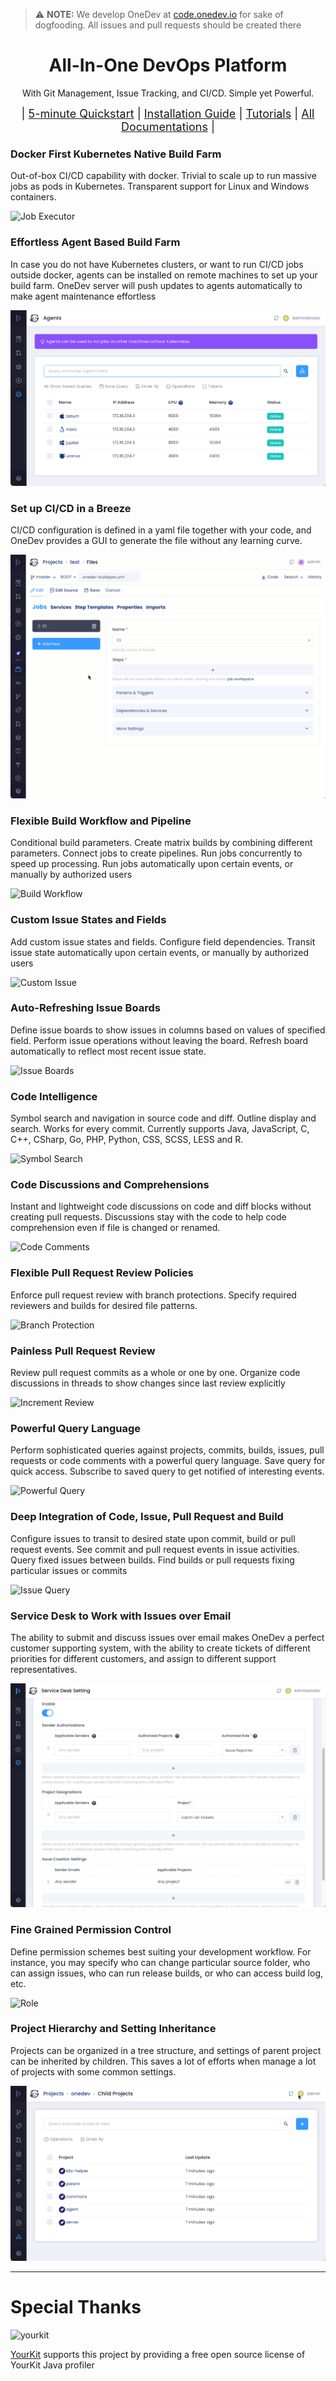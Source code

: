 > :warning: **NOTE:** We develop OneDev at <a href="https://code.onedev.io/projects/160">code.onedev.io</a> for sake of dogfooding. All issues and pull requests should be created there

<div align="center">
<h1>All-In-One DevOps Platform</h1>

With Git Management, Issue Tracking, and CI/CD. Simple yet Powerful.

<div style="font-size: 18px;">
| <a href="https://code.onedev.io/projects/162/blob/main/pages/quickstart.md">5-minute Quickstart</a> 
| <a href="https://code.onedev.io/projects/162/blob/main/pages/installation-guide.md">Installation Guide</a> 
| <a href="https://code.onedev.io/projects/162/blob/main/pages/tutorials.md">Tutorials</a>
| <a href="https://code.onedev.io/projects/162/blob">All Documentations</a> |
</div>

<p style="margin-bottom: 20px;">
</div>

### Docker First Kubernetes Native Build Farm

Out-of-box CI/CD capability with docker. Trivial to scale up to run massive jobs as pods in Kubernetes. Transparent support for Linux and Windows containers.

![Job Executor](doc/images/job-executor.png)

### Effortless Agent Based Build Farm

In case you do not have Kubernetes clusters, or want to run CI/CD jobs  outside docker, agents can be installed on remote machines to set up your build farm. OneDev server will push updates to agents automatically to make agent maintenance effortless

![agents.png](doc/images/agents.png)

### Set up CI/CD in a Breeze

CI/CD configuration is defined in a yaml file together with your code, and OneDev provides a GUI to generate the file without any learning curve.

![Cispec](doc/images/build-spec.gif)

### Flexible Build Workflow and Pipeline

Conditional build parameters. Create matrix builds by combining different parameters. Connect jobs to create pipelines. Run jobs concurrently to speed up processing. Run jobs automatically upon certain events, or manually by authorized users

![Build Workflow](doc/images/build-workflow.gif)

### Custom Issue States and Fields

Add custom issue states and fields. Configure field dependencies. Transit issue state automatically upon certain events, or manually by authorized users 

![Custom Issue](doc/images/custom-issue.gif)

### Auto-Refreshing Issue Boards

Define issue boards to show issues in columns based on values of specified field. Perform issue operations without leaving the board. Refresh board automatically to reflect most recent issue state.

![Issue Boards](doc/images/issue-boards.gif)

### Code Intelligence

Symbol search and navigation in source code and diff. Outline display and search. Works for every commit. Currently supports Java, JavaScript, C, C++, CSharp, Go, PHP, Python, CSS, SCSS, LESS and R. 

![Symbol Search](doc/images/symbol-search.gif)

### Code Discussions and Comprehensions

Instant and lightweight code discussions on code and diff blocks without creating pull requests. Discussions stay with the code to help code comprehension even if file is changed or renamed. 

![Code Comments](doc/images/code-comments.gif)

### Flexible Pull Request Review Policies

Enforce pull request review with branch protections. Specify required reviewers and builds for desired file patterns. 

![Branch Protection](doc/images/branch-protection.gif)

### Painless Pull Request Review

Review pull request commits as a whole or one by one. Organize code discussions in threads to show changes since last review explicitly

![Increment Review](doc/images/increment-review.gif)

### Powerful Query Language

Perform sophisticated queries against projects, commits, builds, issues, pull requests or code comments with a powerful query language. Save query for quick access. Subscribe to saved query to get notified of interesting events.

![Powerful Query](doc/images/powerful-query.gif)

### Deep Integration of Code, Issue, Pull Request and Build

Configure issues to transit to desired state upon commit, build or pull request events. See commit and pull request events in issue activities. Query fixed issues between builds. Find builds or pull requests fixing particular issues or commits

![Issue Query](doc/images/issue-code-build-integration.gif)

### Service Desk to Work with Issues over Email

The ability to submit and discuss issues over email makes OneDev a perfect customer supporting system, with the ability to create tickets of different priorities for different customers, and assign to different support representatives. 

![service-desk-setting.png](doc/images/service-desk-setting.png)

### Fine Grained Permission Control

Define permission schemes best suiting your development workflow. For instance, you may specify who can change particular source folder, who can assign issues, who can run release builds, or who can access build log, etc.

![Role](doc/images/role.png)

### Project Hierarchy and Setting Inheritance

Projects can be organized in a tree structure, and settings of parent project can be inherited by children. This saves a lot of efforts when manage a lot of projects with some common settings.

![Child Projects](doc/images/child-projects.png)

----

# Special Thanks

![yourkit](https://www.yourkit.com/images/yklogo.png) 

[YourKit](https://yourkit.com) supports this project by providing a free open source license of YourKit Java profiler